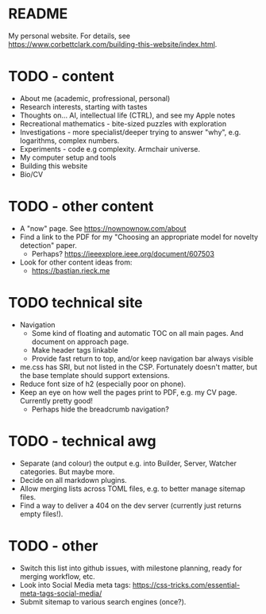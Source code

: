 # README

My personal website. For details, see https://www.corbettclark.com/building-this-website/index.html.

# TODO - content

- About me (academic, profressional, personal)
- Research interests, starting with tastes
- Thoughts on... AI, intellectual life (CTRL), and see my Apple notes
- Recreational mathematics - bite-sized puzzles with exploration
- Investigations - more specialist/deeper trying to answer "why", e.g. logarithms, complex numbers.
- Experiments - code e.g complexity. Armchair universe.
- My computer setup and tools
- Building this website
- Bio/CV

# TODO - other content

- A "now" page. See https://nownownow.com/about
- Find a link to the PDF for my "Choosing an appropriate model for novelty detection" paper.
  - Perhaps? https://ieeexplore.ieee.org/document/607503
- Look for other content ideas from:
  - https://bastian.rieck.me

# TODO technical site

- Navigation
  - Some kind of floating and automatic TOC on all main pages. And document on approach page.
  - Make header tags linkable
  - Provide fast return to top, and/or keep navigation bar always visible
- me.css has SRI, but not listed in the CSP. Fortunately doesn't matter, but the base template should support extensions.
- Reduce font size of h2 (especially poor on phone).
- Keep an eye on how well the pages print to PDF, e.g. my CV page. Currently pretty good!
  - Perhaps hide the breadcrumb navigation?

# TODO - technical awg

- Separate (and colour) the output e.g. into Builder, Server, Watcher categories. But maybe more.
- Decide on all markdown plugins.
- Allow merging lists across TOML files, e.g. to better manage sitemap files.
- Find a way to deliver a 404 on the dev server (currently just returns empty files!).

# TODO - other

- Switch this list into github issues, with milestone planning, ready for merging workflow, etc.
- Look into Social Media meta tags: https://css-tricks.com/essential-meta-tags-social-media/
- Submit sitemap to various search engines (once?).
